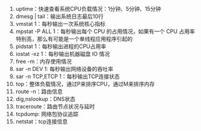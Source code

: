 1. uptime：快速查看系统CPU负载情况：1分钟、5分钟、15分钟
2. dmesg | tail：输出系统日志最后10行
3. vmstat 1：每秒输出一次系统核心指标
4. mpstat -P ALL 1：每秒输出每个 CPU 的占用情况，如果有一个 CPU 占用率特别高，那么有可能是一个单线程应用程序引起的
5. pidstat 1：每秒输出进程的CPU占用率
6. iostat -xz 1：每秒输出机器磁盘 IO 情况
7. free -m：内存使用情况
8. sar -n DEV 1: 每秒输出网络设备的吞吐率
9. sar -n TCP,ETCP 1：每秒输出TCP连接状态
10. top：整体负载情况，通过P来排序CPU，通过M来排序内存
11. route -n：路由信息
12. dig,nslookup：DNS状态
13. traceroute：路由节点状况与延时
14. tcpdump: 网络包协议追踪
15. netstat：tcp连接信息